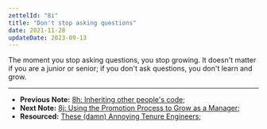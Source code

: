 ```yaml
---
zettelId: "8i"
title: "Don't stop asking questions"
date: 2021-11-28
updateDate: 2023-09-13
---
```


The moment you stop asking questions, you stop growing. It doesn't matter if you are a junior or senior; if you don't ask questions, you don't learn and grow.

---

- **Previous Note:** [8h: Inheriting other people's code](/notes/8h/);
- **Next Note:** [8j: Using the Promotion Process to Grow as a Manager](/notes/8j/);
- **Resourced:** [These (damn) Annoying Tenure Engineers](/these-annoying-tenure-engineers/);
